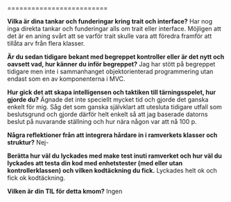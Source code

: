 ---
---
=========================

**Vilka är dina tankar och funderingar kring trait och interface?**
Har nog inga direkta tankar och funderingar alls om trait eller interface. Möjligen att det är en aning svårt att se varför trait skulle vara att föredra framför att tillåta arv från flera klasser.

**Är du sedan tidigare bekant med begreppet kontroller eller är det nytt och oavsett vad, hur känner du inför begreppet?**
Jag har stött på begreppet tidigare men inte i sammanhanget objektorienterad programmering utan endast som en av komponenterna i MVC.

**Hur gick det att skapa intelligensen och taktiken till tärningsspelet, hur gjorde du?**
Ägnade det inte speciellt mycket tid och gjorde det ganska enkelt för mig. Såg det som ganska självklart att utesluta tidigare utfall som beslutsgrund
och gjorde därför helt enkelt så att jag baserade datorns beslut på nuvarande ställning och hur nära någon var att nå 100 p.

**Några reflektioner från att integrera hårdare in i ramverkets klasser och struktur?**
Nej-

**Berätta hur väl du lyckades med make test inuti ramverket och hur väl du lyckades att testa din kod med enhetstester (med eller utan kontrollerklassen) och vilken kodtäckning du fick.**
Lyckades helt ok och fick ok kodtäckning.

**Vilken är din TIL för detta kmom?**
Ingen

